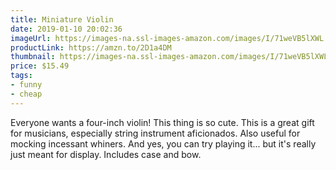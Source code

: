 ```yaml
---
title: Miniature Violin
date: 2019-01-10 20:02:36
imageUrl: https://images-na.ssl-images-amazon.com/images/I/71weVB5lXWL._SX679_.jpg
productLink: https://amzn.to/2D1a4DM
thumbnail: https://images-na.ssl-images-amazon.com/images/I/71weVB5lXWL._SR600,315_.jpg
price: $15.49
tags:
- funny
- cheap
---
```


Everyone wants a four-inch violin! This thing is so cute. This is a great gift for musicians, especially string instrument aficionados. Also useful for mocking incessant whiners. And yes, you can try playing it... but it's really just meant for display. Includes case and bow. 